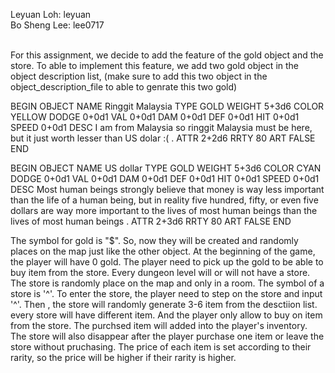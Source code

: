 Leyuan Loh:  leyuan <br />
Bo Sheng Lee: lee0717 <br /> <br />

For this assignment, we decide to add the feature of the gold object and the store. To able to implement this feature, we add two gold object in the object description list, (make sure to add this two object in the object_description_file to able to genrate this two gold)

BEGIN OBJECT
NAME Ringgit Malaysia
TYPE GOLD
WEIGHT 5+3d6
COLOR YELLOW
DODGE 0+0d1
VAL 0+0d1
DAM 0+0d1
DEF 0+0d1
HIT 0+0d1
SPEED 0+0d1
DESC
I am from Malaysia so ringgit Malaysia must be here, but it just worth 
lesser than US dolar :(
.
ATTR 2+2d6
RRTY 80
ART FALSE
END

BEGIN OBJECT
NAME US dollar
TYPE GOLD
WEIGHT 5+3d6
COLOR CYAN
DODGE 0+0d1
VAL 0+0d1
DAM 0+0d1
DEF 0+0d1
HIT 0+0d1
SPEED 0+0d1
DESC
Most human beings strongly believe that money is way less important than
the life of a human being, but in reality five hundred, fifty, or even 
five dollars are way more important to the lives of most human beings 
than the lives of most human beings 
.
ATTR 2+3d6
RRTY 80
ART FALSE
END

The symbol for gold is "$". So, now they will be created and randomly places on the map just like the other object. At the beginning of the game, the player will have 0 gold. The player need to pick up the gold to be able to buy item from the store. Every dungeon level will or will not have a store. The store is randomly place on the map and only in a room. The symbol of a store is '^'. To enter the store, the player need to step on the store and input '^'. Then , the store will randomly generate 3-6 item from the desctiion list. every store will have different item. And the player only allow to buy on item from the store. The purchsed item will added into the player's inventory. The store will also disappear after the player purchase one item or leave the store without pruchasing. The price of each item is set according to their rarity, so the price will be higher if their rarity is higher.